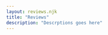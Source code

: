 ```yaml
---
layout: reviews.njk
title: "Reviews"
description: "Descrptions goes here"
---
```



<div class="" data-layout="">


</div>




